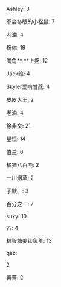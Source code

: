 Ashley:
3

不会冬眠的小松鼠:
7

老油:
4

祝你:
19

嘴角*^_^*上扬:
12

Jack维:
4

Skyler爱啃甘蔗:
4

皮皮大王:
2

老油:
4

徐非文:
21

星恒:
14

伯兰:
6

橘猫八百吨:
2

一川烟草:
2

子默、:
3

百分之一:
7

suxy:
10

??:
4

机智糖姜续鱼年:
13

qaz:

2

菁菁:
2